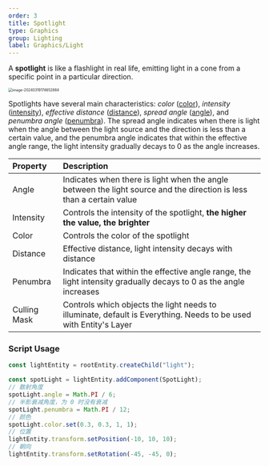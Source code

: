 ```yaml
---
order: 3
title: Spotlight
type: Graphics
group: Lighting
label: Graphics/Light
---
```


A **spotlight** is like a flashlight in real life, emitting light in a cone from a specific point in a particular direction.

<img src="https://gw.alipayobjects.com/zos/OasisHub/93b85357-e67b-4c80-b74e-f116250958a7/image-20240319174652884.png" alt="image-20240319174652884" style="zoom:50%;" />

Spotlights have several main characteristics: _color_ ([color](/apis/core/#SpotLight-color)), _intensity_ ([intensity](/apis/core/#SpotLight-intensity)), _effective distance_ ([distance](/apis/core/#SpotLight-distance)), _spread angle_ ([angle](/apis/core/#SpotLight-angle)), and _penumbra angle_ ([penumbra](/apis/core/#SpotLight-penumbra)). The spread angle indicates when there is light when the angle between the light source and the direction is less than a certain value, and the penumbra angle indicates that within the effective angle range, the light intensity gradually decays to 0 as the angle increases.

| Property               | Description                                                               |
| :--------------------- | :------------------------------------------------------------------------ |
| Angle                  | Indicates when there is light when the angle between the light source and the direction is less than a certain value |
| Intensity              | Controls the intensity of the spotlight, **the higher the value, the brighter** |
| Color                  | Controls the color of the spotlight                                      |
| Distance               | Effective distance, light intensity decays with distance                  |
| Penumbra               | Indicates that within the effective angle range, the light intensity gradually decays to 0 as the angle increases |
| Culling Mask           | Controls which objects the light needs to illuminate, default is Everything. Needs to be used with Entity's Layer |

### Script Usage

```typescript
const lightEntity = rootEntity.createChild("light");

const spotLight = lightEntity.addComponent(SpotLight);
// 散射角度
spotLight.angle = Math.PI / 6;
// 半影衰减角度，为 0 时没有衰减
spotLight.penumbra = Math.PI / 12;
// 颜色
spotLight.color.set(0.3, 0.3, 1, 1);
// 位置
lightEntity.transform.setPosition(-10, 10, 10);
// 朝向
lightEntity.transform.setRotation(-45, -45, 0);
```
